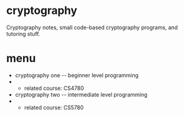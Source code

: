 # cryptography
Cryptography notes, small code-based cryptography programs, and tutoring stuff.

# menu

- cryptography one -- beginner level programming
- - related course: CS4780 
- cryptography two -- intermediate level programming
- - related course: CS5780
